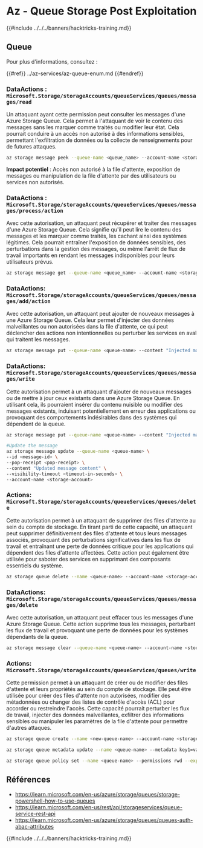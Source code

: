 # Az - Queue Storage Post Exploitation

{{#include ../../../banners/hacktricks-training.md}}

## Queue

Pour plus d'informations, consultez :

{{#ref}}
../az-services/az-queue-enum.md
{{#endref}}

### DataActions : `Microsoft.Storage/storageAccounts/queueServices/queues/messages/read`

Un attaquant ayant cette permission peut consulter les messages d'une Azure Storage Queue. Cela permet à l'attaquant de voir le contenu des messages sans les marquer comme traités ou modifier leur état. Cela pourrait conduire à un accès non autorisé à des informations sensibles, permettant l'exfiltration de données ou la collecte de renseignements pour de futures attaques.
```bash
az storage message peek --queue-name <queue_name> --account-name <storage_account>
```
**Impact potentiel** : Accès non autorisé à la file d'attente, exposition de messages ou manipulation de la file d'attente par des utilisateurs ou services non autorisés.

### DataActions : `Microsoft.Storage/storageAccounts/queueServices/queues/messages/process/action`

Avec cette autorisation, un attaquant peut récupérer et traiter des messages d'une Azure Storage Queue. Cela signifie qu'il peut lire le contenu des messages et les marquer comme traités, les cachant ainsi des systèmes légitimes. Cela pourrait entraîner l'exposition de données sensibles, des perturbations dans la gestion des messages, ou même l'arrêt de flux de travail importants en rendant les messages indisponibles pour leurs utilisateurs prévus.
```bash
az storage message get --queue-name <queue_name> --account-name <storage_account>
```
### DataActions: `Microsoft.Storage/storageAccounts/queueServices/queues/messages/add/action`

Avec cette autorisation, un attaquant peut ajouter de nouveaux messages à une Azure Storage Queue. Cela leur permet d'injecter des données malveillantes ou non autorisées dans la file d'attente, ce qui peut déclencher des actions non intentionnelles ou perturber les services en aval qui traitent les messages.
```bash
az storage message put --queue-name <queue-name> --content "Injected malicious message" --account-name <storage-account>
```
### DataActions: `Microsoft.Storage/storageAccounts/queueServices/queues/messages/write`

Cette autorisation permet à un attaquant d'ajouter de nouveaux messages ou de mettre à jour ceux existants dans une Azure Storage Queue. En utilisant cela, ils pourraient insérer du contenu nuisible ou modifier des messages existants, induisant potentiellement en erreur des applications ou provoquant des comportements indésirables dans des systèmes qui dépendent de la queue.
```bash
az storage message put --queue-name <queue-name> --content "Injected malicious message" --account-name <storage-account>

#Update the message
az storage message update --queue-name <queue-name> \
--id <message-id> \
--pop-receipt <pop-receipt> \
--content "Updated message content" \
--visibility-timeout <timeout-in-seconds> \
--account-name <storage-account>
```
### Actions: `Microsoft.Storage/storageAccounts/queueServices/queues/delete`

Cette autorisation permet à un attaquant de supprimer des files d'attente au sein du compte de stockage. En tirant parti de cette capacité, un attaquant peut supprimer définitivement des files d'attente et tous leurs messages associés, provoquant des perturbations significatives dans les flux de travail et entraînant une perte de données critique pour les applications qui dépendent des files d'attente affectées. Cette action peut également être utilisée pour saboter des services en supprimant des composants essentiels du système.
```bash
az storage queue delete --name <queue-name> --account-name <storage-account>
```
### DataActions: `Microsoft.Storage/storageAccounts/queueServices/queues/messages/delete`

Avec cette autorisation, un attaquant peut effacer tous les messages d'une Azure Storage Queue. Cette action supprime tous les messages, perturbant les flux de travail et provoquant une perte de données pour les systèmes dépendants de la queue.
```bash
az storage message clear --queue-name <queue-name> --account-name <storage-account>
```
### Actions: `Microsoft.Storage/storageAccounts/queueServices/queues/write`

Cette permission permet à un attaquant de créer ou de modifier des files d'attente et leurs propriétés au sein du compte de stockage. Elle peut être utilisée pour créer des files d'attente non autorisées, modifier des métadonnées ou changer des listes de contrôle d'accès (ACL) pour accorder ou restreindre l'accès. Cette capacité pourrait perturber les flux de travail, injecter des données malveillantes, exfiltrer des informations sensibles ou manipuler les paramètres de la file d'attente pour permettre d'autres attaques.
```bash
az storage queue create --name <new-queue-name> --account-name <storage-account>

az storage queue metadata update --name <queue-name> --metadata key1=value1 key2=value2 --account-name <storage-account>

az storage queue policy set --name <queue-name> --permissions rwd --expiry 2024-12-31T23:59:59Z --account-name <storage-account>
```
## Références

- https://learn.microsoft.com/en-us/azure/storage/queues/storage-powershell-how-to-use-queues
- https://learn.microsoft.com/en-us/rest/api/storageservices/queue-service-rest-api
- https://learn.microsoft.com/en-us/azure/storage/queues/queues-auth-abac-attributes

{{#include ../../../banners/hacktricks-training.md}}
